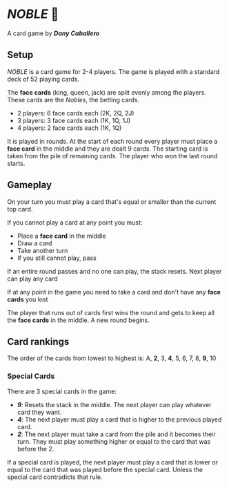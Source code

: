 # **_NOBLE_** 👑

A card game by **_Dany Caballero_**

## Setup

_NOBLE_ is a card game for 2-4 players. The game is played with a standard deck of 52 playing cards.

The **face cards** (king, queen, jack) are split evenly among the players. These cards are the _Nobles_, the betting cards.

-   2 players: 6 face cards each (2K, 2Q, 2J)
-   3 players: 3 face cards each (1K, 1Q, 1J)
-   4 players: 2 face cards each (1K, 1Q)

It is played in rounds. At the start of each round every player must place a **face card** in the middle and they are dealt 9 cards. The starting card is taken from the pile of remaining cards. The player who won the last round starts.

## Gameplay

On your turn you must play a card that's equal or smaller than the current top card.

If you cannot play a card at any point you must:

-   Place a **face card** in the middle
-   Draw a card
-   Take another turn
-   If you still cannot play, pass

If an entire round passes and no one can play, the stack resets. Next player can play any card

If at any point in the game you need to take a card and don't have any **face cards** you lost

The player that runs out of cards first wins the round and gets to keep all the **face cards** in the middle. A new round begins.

## Card rankings

The order of the cards from lowest to highest is: A, **2**, 3, **4**, 5, 6, 7, 8, **9**, 10

### Special Cards

There are 3 special cards in the game:

-   **_9_**: Resets the stack in the middle. The next player can play whatever card they want.
-   **_4_**: The next player must play a card that is higher to the previous played card.
-   **_2_**: The next player must take a card from the pile and it becomes their turn. They must play something higher or equal to the card that was before the 2.

If a special card is played, the next player must play a card that is lower or equal to the card that was played before the special card. Unless the special card contradicts that rule.
